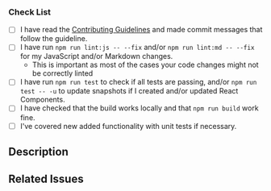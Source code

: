 <!--
Please read the [Code of Conduct](https://github.com/nodejs/nodejs.dev/blob/main/CODE_OF_CONDUCT.md) and the [Contributing Guidelines](https://github.com/nodejs/nodejs.dev/blob/main/CONTRIBUTING.md) before opening a pull request.
-->

### Check List

<!--
ATTENTION
Please follow this check list to ensure that you've followed all items before opening this PR
-->

- [ ] I have read the [Contributing Guidelines](https://github.com/nodejs/nodejs.dev/blob/main/CONTRIBUTING.md) and made commit messages that follow the guideline.
- [ ] I have run `npm run lint:js -- --fix` and/or `npm run lint:md -- --fix` for my JavaScript and/or Markdown changes.
  - This is important as most of the cases your code changes might not be correctly linted
- [ ] I have run `npm run test` to check if all tests are passing, and/or `npm run test -- -u` to update snapshots if I created and/or updated React Components.
- [ ] I have checked that the build works locally and that `npm run build` work fine.
- [ ] I've covered new added functionality with unit tests if necessary.

## Description

<!-- Write a brief description of the changes introduced by this PR -->

## Related Issues

<!--
  Link to the issue that is fixed by this PR (if there is one)
  e.g. Fixes #1234, Addresses #1234, Related to #1234, etc.
-->
